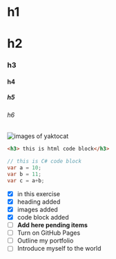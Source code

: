 # h1
# h2
### h3
#### h4
##### h5
###### h6

![images of yaktocat](https://octodex.github.com/images/yaktocat.png)

```html
<h3> this is html code block</h3>
```
```c#
// this is C# code block
var a = 10;
var b = 11;
var c = a+b;
```
- [x] in this exercise
- [x] heading added
- [x] images added
- [x] code block added
- [ ] **Add here pending items**
- [ ] Turn on GitHub Pages
- [ ] Outline my portfolio
- [ ] Introduce myself to the world
